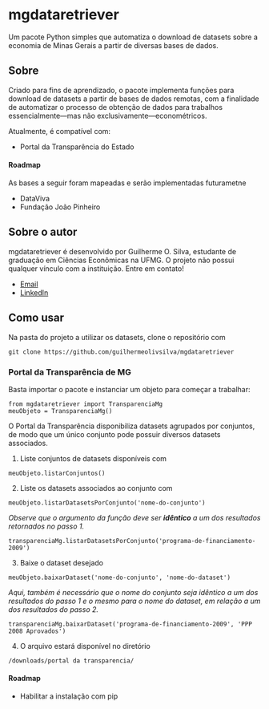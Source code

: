 # mgdataretriever

Um pacote Python simples que automatiza o download de datasets sobre a economia de Minas Gerais a partir de diversas bases de dados.

## Sobre

Criado para fins de aprendizado, o pacote implementa funções para download de datasets a partir de bases de dados remotas, com a finalidade de automatizar o processo de obtenção de dados para trabalhos essencialmente—mas não exclusivamente—econométricos.

Atualmente, é compatível com:
- Portal da Transparência do Estado

#### Roadmap
As bases a seguir foram mapeadas e serão implementadas futurametne
- DataViva
- Fundação João Pinheiro

## Sobre o autor
mgdataretriever é desenvolvido por Guilherme O. Silva, estudante de graduação em Ciências Econômicas na UFMG. O projeto não possui qualquer vínculo com a instituição.
Entre em contato!
- [Email](mailto:guilherme.olivsilva01@gmail.com)
- [LinkedIn](https://www.linkedin.com/in/guilherme-oliveira-104090195/)

## Como usar
Na pasta do projeto a utilizar os datasets, clone o repositório com
```
git clone https://github.com/guilhermeolivsilva/mgdataretriever
```

### Portal da Transparência de MG
Basta importar o pacote e instanciar um objeto para começar a trabalhar:
```
from mgdataretriever import TransparenciaMg
meuObjeto = TransparenciaMg()
```

O Portal da Transparência disponibiliza datasets agrupados por conjuntos, de modo que um único conjunto pode possuir diversos datasets associados.

1. Liste conjuntos de datasets disponíveis com
```
meuObjeto.listarConjuntos()
```

2. Liste os datasets associados ao conjunto com
```
meuObjeto.listarDatasetsPorConjunto('nome-do-conjunto')
```
_Observe que o argumento da função deve ser **idêntico** a um dos resultados retornados no passo 1._
```
transparenciaMg.listarDatasetsPorConjunto('programa-de-financiamento-2009')
```

3. Baixe o dataset desejado
```
meuObjeto.baixarDataset('nome-do-conjunto', 'nome-do-dataset')
```
_Aqui, também é necessário que o nome do conjunto seja idêntico a um dos resultados do passo 1 e o mesmo para o nome do dataset, em relação a um dos resultados do passo 2._
```
transparenciaMg.baixarDataset('programa-de-financiamento-2009', 'PPP 2008 Aprovados')
```

4. O arquivo estará disponível no diretório
```
/downloads/portal da transparencia/
```

#### Roadmap
- Habilitar a instalação com pip
